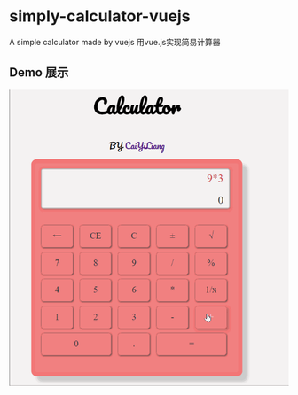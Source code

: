 # simply-calculator-vuejs
A simple calculator made by vuejs  用vue.js实现简易计算器

## Demo  展示
![calculator.vuejs-demo](calculator_vuejs.gif "calculator.vuejs-demo")
